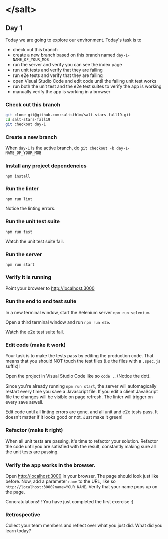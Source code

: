 # &lt;/salt&gt;
## Day 1
Today we are going to explore our environment. Today's task is to

- check out this branch
- create a new branch based on this branch named `day-1-NAME_OF_YOUR_MOB`
- run the server and verify you can see the index page
- run unit tests and verify that they are failing
- run e2e tests and verify that they are failing
- open Visual Studio Code and edit code until the failing unit test works
- run both the unit test and the e2e test suites to verify the app is working
- manually verify the app is working in a browser

### Check out this branch
```bash
git clone git@github.com:saltsthlm/salt-stars-fall19.git 
cd salt-stars-fall19
git checkout day-1
```

### Create a new branch
When `day-1` is the active branch, do `git checkout -b day-1-NAME_OF_YOUR_MOB`

### Install any project dependencies
`npm install`

### Run the linter
`npm run lint`

Notice the linting errors.

### Run the unit test suite
`npm run test`

Watch the unit test suite fail.

### Run the server
`npm run start`

### Verify it is running
Point your browser to <http://localhost:3000>

### Run the end to end test suite
In a new terminal window, start the Selenium server `npm run selenium`.

Open a third terminal window and run `npm run e2e`.

Watch the e2e test suite fail.

### Edit code (make it work)
Your task is to make the tests pass by editing the production code. That means that you should NOT touch the test files (i.e the files with a `.spec.js` suffix)!

Open the project in Visual Studio Code like so `code .`. (Notice the dot).

Since you're already running `npm run start`, the server will automagically restart every time you save a Javascript file. If you edit a client JavaScript file the changes will be visible on page refresh.
The linter will trigger on every save aswell.

Edit code until all linting errors are gone, and all unit and e2e tests pass. It doesn't matter if it looks good or not. Just make it green!

### Refactor (make it right)
When all unit tests are passing, it's time to refactor your solution. Refactor the code until you are satisfied with the result, constantly making sure all the unit tests are passing.

### Verify the app works in the browser.
Open <http://localhost:3000> in your browser. The page should look just like before.
Now, add a parameter `name` to the URL, like so `http://localhost:3000?name=YOUR_NAME`. Verify that your name pops up on the page.

Concratulations!!! You have just completed the first exercise :)

### Retrospective
Collect your team members and reflect over what you just did. What did you learn today?
